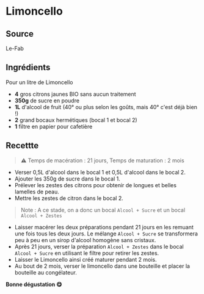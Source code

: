 # Limoncello 
## Source
Le-Fab

## Ingrédients

Pour un litre de Limoncello
- **4** gros citrons jaunes BIO sans aucun traitement
- **350g** de sucre en poudre
- **1L** d'alcool de fruit (40° ou plus selon les goûts, mais 40° c'est déjà bien !)
- **2** grand bocaux hermétiques (bocal 1 et bocal 2)
- **1** filtre en papier pour cafetière


## Recettte
> :warning: Temps de macération : 21 jours, Temps de maturation :  2 mois

- Verser 0,5L d'alcool dans le bocal 1 et 0,5L d'alcool dans le bocal 2.
- Ajouter les 350g de sucre dans le bocal 1. 
- Prélever les zestes des citrons pour obtenir de longues et belles lamelles de peau.
- Mettre les zestes de citron dans le bocal 2.

>Note : A ce stade, on a donc un bocal `Alcool + Sucre` et un bocal `Alcool + Zestes`
- Laisser macérer les deux préparations pendant 21 jours en les remuant une fois tous les deux jours. Le mélange `Alcool + Sucre` se transformera peu à peu en un sirop d'alcool homogène sans cristaux.
- Après 21 jours, verser la préparation `Alcool + Zestes` dans le bocal `Alcool + Sucre` en utilisant le filtre pour retirer les zestes.
- Laisser le Limoncello ainsi créé maturer pendant 2 mois.
- Au bout de 2 mois, verser le limoncello dans une bouteille et placer la bouteille au congélateur.

**Bonne dégustation :yum:**
